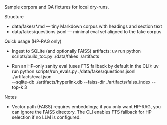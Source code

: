 Sample corpora and QA fixtures for local dry-runs.

Structure
- data/fakes/*.md — tiny Markdown corpus with headings and section text
- data/fakes/questions.jsonl — minimal eval set aligned to the fake corpus

Quick usage (HP-RAG only)
- Ingest to SQLite (and optionally FAISS) artifacts:
  uv run python scripts/build_toc.py ./data/fakes ./artifacts

- Run an HP-only sanity eval (uses FTS fallback by default in the CLI):
  uv run python scripts/run_evals.py ./data/fakes/questions.jsonl ./artifacts/eval.json \
    --sqlite-db ./artifacts/hyperlink.db --faiss-dir ./artifacts/faiss_index --top-k 3

Notes
- Vector path (FAISS) requires embeddings; if you only want HP-RAG, you can ignore the FAISS directory. The CLI enables FTS fallback for HP selection if no LLM is configured.

